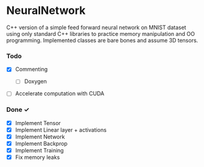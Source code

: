 # NeuralNetwork
C++ version of a simple feed forward neural network on MNIST dataset using only standard C++ libraries to practice memory manipulation and OO programming. Implemented classes are bare bones and assume 3D tensors.


### Todo

- [x] Commenting
  - [ ] Doxygen
- [ ] Accelerate computation with CUDA
 

### Done ✓

- [x] Implement Tensor
- [x] Implement Linear layer + activations
- [x] Implement Network
- [x] Implement Backprop
- [x] Implement Training
- [x] Fix memory leaks 

